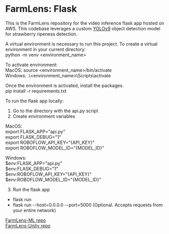 # FarmLens: Flask
This is the FarmLens repository for the video inference flask app hosted on AWS. This codebase leverages a custom [YOLOv9](https://github.com/WongKinYiu/yolov9) object detection model for strawberry ripeness detection.

A virtual environment is necessary to run this project. To create a virtual environment in your current directory: <br>
python -m venv <environment_name>

To activate environment: <br>
MacOS: source <environment_name>/bin/activate <br>
Windows: .\\<environment_name>\Scripts\activate

Once the environment is activated, install the packages. <br>
pip install -r requirements.txt

To run the flask app locally: <br>
1. Go to the directory with the api.py script
2. Create environment variables <br>

MacOS: <br>
export FLASK_APP="api.py" <br>
export FLASK_DEBUG="1" <br>
export ROBOFLOW_API_KEY="{API_KEY}" <br>
export ROBOFLOW_MODEL_ID="{MODEL_ID}" <br>

Windows: <br>
$env:FLASK_APP="api.py" <br>
$env:FLASK_DEBUG="1" <br>
$env:ROBOFLOW_API_KEY="{API_KEY}" <br>
$env:ROBOFLOW_MODEL_ID="{MODEL_ID}" <br>

3. Run the flask app <br>
- flask run <br>
- flask run --host=0.0.0.0 --port=5000 (Optional. Accepts requests from your entire network)

[FarmLens-ML repo](https://github.com/juanansaldo/FarmLens-ML) <br>
[FarmLens-Unity repo](https://github.com/novicecodersnail/farmlens)
